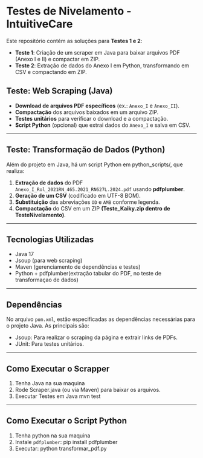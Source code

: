 # Testes de Nivelamento - IntuitiveCare

Este repositório contém as soluções para **Testes 1 e 2**:  
- **Teste 1**: Criação de um scraper em Java para baixar arquivos PDF (Anexo I e II) e compactar em ZIP.  
- **Teste 2**: Extração de dados do Anexo I em Python, transformando em CSV e compactando em ZIP.

## Teste: Web Scraping (Java)

- **Download de arquivos PDF específicos** (ex.: `Anexo_I` e `Anexo_II`).
- **Compactação** dos arquivos baixados em um arquivo ZIP.
- **Testes unitários** para verificar o download e a compactação.
- **Script Python** (opcional) que extrai dados do `Anexo_I` e salva em CSV.

---

## Teste: Transformação de Dados (Python)

Além do projeto em Java, há um script Python em python_scripts/, que realiza:

1. **Extração de dados** do PDF `Anexo_I_Rol_2021RN_465.2021_RN627L.2024.pdf` usando **pdfplumber**.  
2. **Geração de um CSV** (codificado em UTF-8 BOM).  
3. **Substituição** das abreviações `OD` e `AMB` conforme legenda.  
4. **Compactação** do CSV em um ZIP **(Teste_Kaiky.zip dentro de TesteNivelamento)**.

---

## Tecnologias Utilizadas

- Java 17 
- Jsoup (para web scraping)  
- Maven (gerenciamento de dependências e testes)  
- Python + pdfplumber(extração tabular do PDF, no teste de transformaçao de dados)

---

## Dependências

No arquivo `pom.xml`, estão especificadas as dependências necessárias para o projeto Java. As principais são:

- Jsoup: Para realizar o scraping da página e extrair links de PDFs.  
- JUnit: Para testes unitários.

---

## Como Executar o Scrapper

1. Tenha Java na sua maquina 
2. Rode Scraper.java (ou via Maven) para baixar os arquivos.
3. Executar Testes em Java
    mvn test

---

## Como Executar o Script Python

1. Tenha python na sua maquina 
2. Instale `pdfplumber`:
   pip install pdfplumber
3. Executar:
    python transformar_pdf.py



